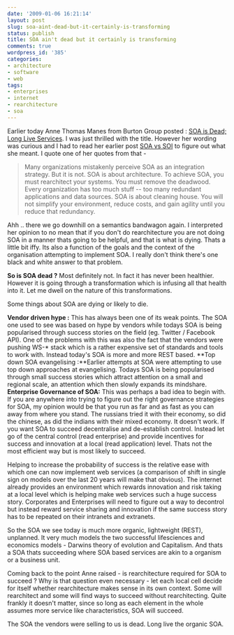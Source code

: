 ```yaml
---
date: '2009-01-06 16:21:14'
layout: post
slug: soa-aint-dead-but-it-certainly-is-transforming
status: publish
title: SOA ain't dead but it certainly is transforming
comments: true
wordpress_id: '385'
categories:
- architecture
- software
- web
tags:
- enterprises
- internet
- rearchitecture
- soa
---
```


Earlier today Anne Thomas Manes from Burton Group posted : [SOA is Dead; Long Live Services](http://apsblog.burtongroup.com/2009/01/soa-is-dead-long-live-services.html). I was just thrilled with the title. However her wording was curious and I had to read her earlier post [SOA vs SOI](http://apsblog.burtongroup.com/2008/12/soa-vs-soi.html) to figure out what she meant. I quote one of her quotes from that -



> Many organizations mistakenly perceive SOA as an integration strategy. But it is not. SOA is about architecture. To achieve SOA, you must rearchitect your systems. You must remove the deadwood. Every organization has too much stuff -- too many redundant applications and data sources. SOA is about cleaning house. You will not simplify your environment, reduce costs, and gain agility until you reduce that redundancy.



Ahh .. there we go downhill on a semantics bandwagon again. I interpreted her opinion to no mean that if you don't do rearchitecture you are not doing SOA in a manner thats going to be helpful, and that is what is dying. Thats a little bit iffy. Its also a function of the goals and the context of the organisation attempting to implement SOA. I really don't think there's one black and white answer to that problem. 

**So is SOA dead ?** Most definitely not. In fact it has never been healthier. However it is going through a transformation which is infusing all that health into it. Let me dwell on the nature of this transformations. 

Some things about SOA are dying or likely to die. 



**Vendor driven hype :** This has always been one of its weak points. The SOA one used to see was based on hype by vendors while todays SOA is being popularised through success stories on the field (eg. Twitter / Facebook API). One of the problems with this was also the fact that the vendors were pushing WS-* stack which is a rather expensive set of standards and tools to work with. Instead today's SOA is more and more REST based.
**Top down SOA evangelising :**Earlier attempts at SOA were attempting to use top down approaches at evangelising. Todays SOA is being popularised through small success stories which attract attention on a small and regional scale, an attention which then slowly expands its mindshare.
**Enterprise Governance of SOA:** This was perhaps a bad idea to begin with. If you are anywhere into trying to figure out the right governance strategies for SOA, my opinion would be that you run as far and as fast as you can away from where you stand. The russians tried it with their economy, so did the chinese, as did the indians with their mixed economy. It doesn't work. If you want SOA to succeed decentralise and de-establish control. Instead let go of the central control (read enterprise) and provide incentives for success and innovation at a local (read application) level. Thats not the most efficient way but is most likely to succeed. 

Helping to increase the probability of success is the relative ease with which one can now implement web services (a comparison of shift in single sign on models over the last 20 years will make that obvious). The internet already provides an environment which rewards innovation and risk taking at a local level which is helping make web services such a huge success story. Corporates and Enterprises will need to figure out a way to decontrol but instead reward service sharing and innovation if the same success story has to be repeated on their intranets and extranets.

So the SOA we see today is much more organic, lightweight (REST), unplanned. It very much models the two successful lifesciences and economics models - Darwins theory of evolution and Capitalism. And thats a SOA thats succeeding where SOA based services are akin to a organism or a business unit. 

Coming back to the point Anne raised - is rearchitecture required for SOA to succeed ? Why is that question even necessary - let each local cell decide for itself whether rearchitecture makes sense in its own context. Some will rearchitect and some will find ways to succeed without rearchitecting. Quite frankly it doesn't matter, since so long as each element in the whole assumes more service like characteristics, SOA will succeed. 

The SOA the vendors were selling to us is dead. Long live the organic SOA.





